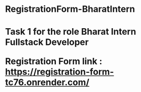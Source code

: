 <h1>RegistrationForm-BharatIntern<h1>
Task 1 for the role Bharat Intern Fullstack Developer

Registration Form link : https://registration-form-tc76.onrender.com/
